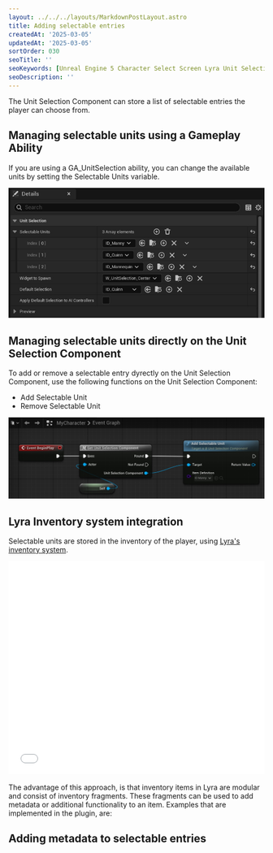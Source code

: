 ```yaml
---
layout: ../../../layouts/MarkdownPostLayout.astro
title: Adding selectable entries
createdAt: '2025-03-05'
updatedAt: '2025-03-05'
sortOrder: 030
seoTitle: ''
seoKeywords: [Unreal Engine 5 Character Select Screen Lyra Unit Selection]
seoDescription: ''
---
```


The Unit Selection Component can store a list of selectable entries the player can choose from. 

## Managing selectable units using a Gameplay Ability

If you are using a <span class="object">GA_UnitSelection</span> ability, you can change the available units by setting the <span class="variable">Selectable Units</span> variable.

![](../../../assets/lyra-unit-selection/selectable-units-var.jpg)

## Managing selectable units directly on the Unit Selection Component

To add or remove a selectable entry dyrectly on the Unit Selection Component, use the following functions on the Unit Selection Component:

* <span class="function">Add Selectable Unit</span>
* <span class="function">Remove Selectable Unit</span>

![](../../../assets/lyra-unit-selection/add-selectable-unit.jpg)

## Lyra Inventory system integration

Selectable units are stored in the inventory of the player, using [Lyra's inventory system](https://dev.epicgames.com/documentation/en-us/unreal-engine/lyra-inventory-and-equipment-in-unreal-engine).

<embed src="/pdf/lus-execution-flow.pdf" width="100%" height="420px" toolbar=0 frameborder="0" scrolling="no" />

The advantage of this approach, is that inventory items in Lyra are modular and consist of inventory fragments. These fragments can be used to add metadata or additional functionality to an item. Examples that are implemented in the plugin, are: 



## Adding metadata to selectable entries
